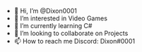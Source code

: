 - 👋 Hi, I’m @Dixon0001
- 👀 I’m interested in Video Games
- 🌱 I’m currently learning C#
- 💞️ I’m looking to collaborate on Projects
- 📫 How to reach me Discord: Dixon#0001

<!---
Dixon0001/Dixon0001 is a ✨ special ✨ repository because its `README.md` (this file) appears on your GitHub profile.
You can click the Preview link to take a look at your changes.
--->
